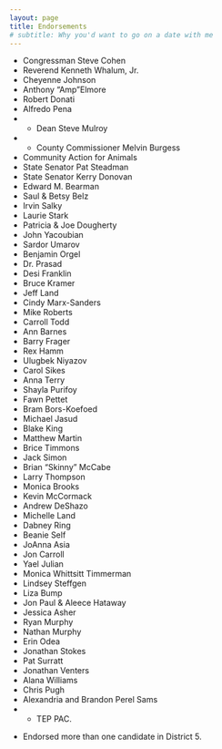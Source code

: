 ```yaml
---
layout: page
title: Endorsements
# subtitle: Why you'd want to go on a date with me
---
```


- Congressman Steve Cohen
- Reverend Kenneth Whalum, Jr.
- Cheyenne Johnson
- Anthony “Amp”Elmore
- Robert Donati
- Alfredo Pena
- * Dean Steve Mulroy
- * County Commissioner Melvin Burgess
- Community Action for Animals
- State Senator Pat Steadman
- State Senator Kerry Donovan
- Edward M. Bearman
- Saul & Betsy Belz
- Irvin Salky
- Laurie Stark
- Patricia & Joe Dougherty
- John Yacoubian
- Sardor Umarov
- Benjamin Orgel
- Dr. Prasad
- Desi Franklin
- Bruce Kramer
- Jeff Land
- Cindy Marx-Sanders
- Mike Roberts
- Carroll Todd
- Ann Barnes
- Barry Frager
- Rex Hamm
- Ulugbek Niyazov
- Carol Sikes
- Anna Terry
- Shayla Purifoy
- Fawn Pettet
- Bram Bors-Koefoed
- Michael Jasud
- Blake King
- Matthew Martin
- Brice Timmons
- Jack Simon
- Brian “Skinny” McCabe
- Larry Thompson
- Monica Brooks
- Kevin McCormack
- Andrew DeShazo
- Michelle Land
- Dabney Ring
- Beanie Self
- JoAnna Asia
- Jon Carroll
- Yael Julian
- Monica Whittsitt Timmerman
- Lindsey Steffgen
- Liza Bump
- Jon Paul & Aleece Hataway
- Jessica Asher
- Ryan Murphy
- Nathan Murphy
- Erin Odea
- Jonathan Stokes
- Pat Surratt
- Jonathan Venters
- Alana Williams
- Chris Pugh
- Alexandria and Brandon Perel Sams
- * TEP PAC.

* Endorsed more than one candidate in District 5.